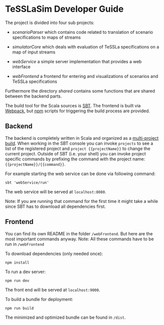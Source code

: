 # TeSSLaSim Developer Guide

The project is divided into four sub projects:

  * *scenarioParser* which contains code related to translation of scenario
    specifications to maps of streams

  * *simulatorCore* which deals with evaluation of TeSSLa specifications on a
    map of input streams

  * *webService* a simple server implementation that provides a web interface

  * *webFrontend* a frontend for entering and visualizations of scenarios and
    TeSSLa specifications


Furthermore the directory *shared* contains some functions that are shared
between the backend parts.

The build tool for the Scala sources is [SBT](http://www.scala-sbt.org/).
The frontend is built via [Webpack](https://webpack.github.io/), but
[npm](https://www.npmjs.com/) scripts for triggering the build process are
provided.

## Backend

The backend is completely written in Scala and organized as a
[multi-project build](http://www.scala-sbt.org/1.0/docs/Multi-Project.html).
When working in the SBT console you can invoke `projects` to see a list of the
registered project and `project {{projectName}}` to change the current project.
Outside of SBT (i.e. your shell) you can invoke project specific commands by
prefixing the command with the project name: `{{projectName}}/{{command}}`.

For example starting the web service can be done via following command:

    sbt 'webService/run'
    
The web service will be served at `localhost:8080`.

Note: If you are running that command for the first time it might take a while
since SBT has to download all dependencies first.
    
## Frontend

You can find its own README in the folder `/webFrontend`. But here are the most
important commands anyway.
Note: All these commands have to be run in `/webFrontend`

To download dependencies (only needed once):

    npm install

To run a dev server:

    npm run dev
    
The front end will be served at `localhost:9000`.

To build a bundle for deployment:

    npm run build
    
The minimized and optimized bundle can be found in `/dist`.
